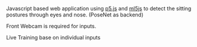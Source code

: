 Javascript based web application using [p5.js](https://p5js.org) and [ml5js](https://ml5js.org) to detect the sitting postures through eyes and nose. (PoseNet as backend)

Front Webcam is required for inputs.

Live Training base on individual inputs
